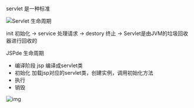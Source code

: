 servlet 是一种标准





![Servlet 生命周期](https://www.runoob.com/wp-content/uploads/2014/07/Servlet-LifeCycle.jpg)



init 初始化 -> service 处理请求 -> destory 终止 -> Servlet是由JVM的垃圾回收器进行回收的

JSPde 生命周期

- 编译阶段
  jsp 编译成servlet类
- 初始化
  加载jsp对应的servlet类，创建实例，调用初始化方法
- 执行
- 销毁





![img](https://www.runoob.com/wp-content/uploads/2014/01/jsp_life_cycle.jpg)